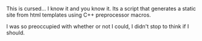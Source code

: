 This is cursed... I know it and you know it. Its a script that generates a static site from html templates using C++ preprocessor macros.

I was so preoccupied with whether or not I could, I didn't stop to think if I should.
